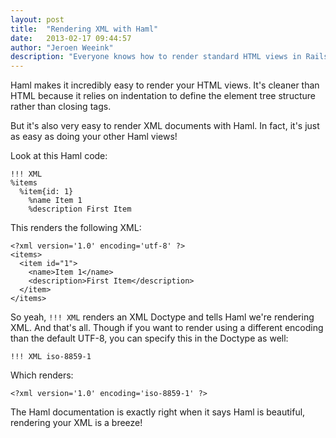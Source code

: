 ```yaml
---
layout: post
title:  "Rendering XML with Haml"
date:   2013-02-17 09:44:57
author: "Jeroen Weeink"
description: "Everyone knows how to render standard HTML views in Rails with Haml, but rendering XML views using Haml is just as easy, if not easier!"
---
```

Haml makes it incredibly easy to render your HTML views. It's cleaner than HTML because it relies on indentation to define the element tree structure rather than closing tags.

But it's also very easy to render XML documents with Haml. In fact, it's just as easy as doing your other Haml views!

Look at this Haml code:

    !!! XML
    %items
      %item{id: 1}
        %name Item 1
        %description First Item

This renders the following XML:

    <?xml version='1.0' encoding='utf-8' ?>
    <items>
      <item id="1">
        <name>Item 1</name>
        <description>First Item</description>
      </item>
    </items>

So yeah, `!!! XML` renders an XML Doctype and tells Haml we're rendering XML. And that's all. Though if you want to render using a different encoding than the default UTF-8, you can specify this in the Doctype as well:

    !!! XML iso-8859-1

Which renders:

    <?xml version='1.0' encoding='iso-8859-1' ?>

The Haml documentation is exactly right when it says Haml is beautiful, rendering your XML is a breeze!
